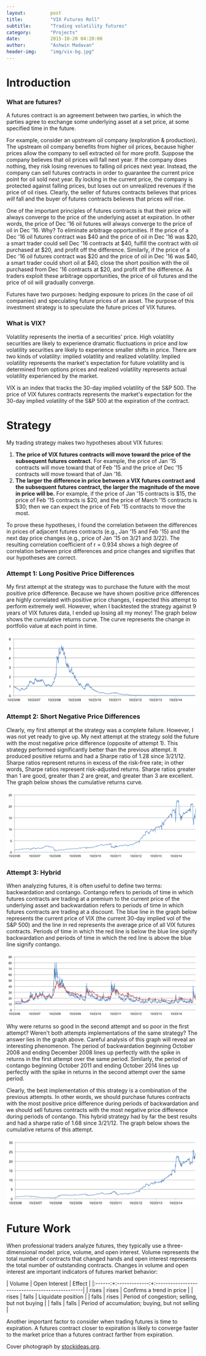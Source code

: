 ```yaml
---
layout:         post
title:          "VIX Futures Roll"
subtitle:       "Trading volatility futures"
category:		"Projects"
date:           2015-10-20 04:20:00
author:         "Ashwin Madavan"
header-img:     "img/vix-bg.jpg"
---
```


# Introduction

### What are futures?
A futures contract is an agreement between two parties, in which the parties agree to exchange some underlying asset at a set price, at some specified time in the future.

For example, consider an upstream oil company (exploration & production). The upstream oil company benefits from higher oil prices, because higher prices allow the company to sell extracted oil for more profit. Suppose the company believes that oil prices will fall next year. If the company does nothing, they risk losing revenues to falling oil prices next year. Instead, the company can sell futures contracts in order to guarantee the current price point for oil sold next year. By locking in the current price, the company is protected against falling prices, but loses out on unrealized revenues if the price of oil rises. Clearly, the seller of futures contracts believes that prices *will* fall and the buyer of futures contracts believes that prices *will* rise. 

One of the important principles of futures contracts is that their price will always converge to the price of the underlying asset at expiration. In other words, the price of Dec '16 oil futures will always converge to the price of oil in Dec '16. Why? To eliminate arbitrage opportunities. If the price of a Dec '16 oil futures contract was $40 and the price of oil in Dec '16 was $20, a smart trader could sell Dec '16 contracts at $40, fulfill the contract with oil purchased at $20, and profit off the difference. Similarly, if the price of a Dec '16 oil futures contract was $20 and the price of oil in Dec '16 was $40, a smart trader could short oil at $40, close the short position with the oil purchased from Dec '16 contracts at $20, and profit off the difference. As traders exploit these arbitrage opportunities, the price of oil futures and the price of oil will gradually converge. 

Futures have two purposes: hedging exposure to prices (in the case of oil companies) and speculating future prices of an asset. The purpose of this investment strategy is to speculate the future prices of VIX futures.

### What is VIX?
Volatility represents the inertia of a securities' price. High volatility securities are likely to experience dramatic fluctuations in price and low volatility securities are likely to experience smaller shifts in price. There are two kinds of volatility: implied volatility and realized volatility. Implied volatility represents the market's expectation for future volatility and is determined from options prices and realized volatility represents actual volatility experienced by the market.

VIX is an index that tracks the 30-day implied volatility of the S&P 500. The price of VIX futures contracts represents the market's expectation for the 30-day implied volatility of the S&P 500 at the expiration of the contract.

# Strategy
My trading strategy makes two hypotheses about VIX futures:

1. **The price of VIX futures contracts will move toward the price of the subsequent futures contract.** For example, the price of Jan '15 contracts will move toward that of Feb '15 and the price of Dec '15 contracts will move toward that of Jan '16. 
2. **The larger the difference in price between a VIX futures contract and the subsequent futures contract, the larger the magnitude of the move in price will be.** For example, if the price of Jan '15 contracts is $15, the price of Feb '15 contracts is $20, and the price of March '15 contracts is $30; then we can expect the price of Feb '15 contracts to move the most.

To prove these hypotheses, I found the correlation between the differences in prices of adjacent futures contracts (e.g., Jan '15 and Feb '15) and the next day price changes (e.g., price of Jan '15 on 3/21 and 3/22). The resulting correlation coefficient of r = 0.934 shows a high degree of correlation between price differences and price changes and signifies that our hypotheses are correct.

### Attempt 1: Long Positive Price Differences
My first attempt at the strategy was to purchase the future with the most positive price difference. Because we have shown positive price differences are highly correlated with positive price changes, I expected this attempt to perform extremely well. However, when I backtested the strategy against 9 years of VIX futures data, I ended up losing all my money! The graph below shows the cumulative returns curve. The curve represents the change in portfolio value at each point in time.

<img align="center" style="margin: 0 auto; display: block;" src="/img/vix-a1.png">

### Attempt 2: Short Negative Price Differences
Clearly, my first attempt at the strategy was a complete failure. However, I was not yet ready to give up. My next attempt at the strategy sold the future with the most negative price difference (opposite of attempt 1). This strategy performed significantly better than the previous attempt. It produced positive returns and had a Sharpe ratio of 1.28 since 3/21/12. Sharpe ratios represent returns in excess of the risk-free rate; in other words, Sharpe ratios represent risk-adjusted returns. Sharpe ratios greater than 1 are good, greater than 2 are great, and greater than 3 are excellent. The graph below shows the cumulative returns curve.

<img align="center" style="margin: 0 auto; display: block;" src="/img/vix-a2.png">

### Attempt 3: Hybrid
When analyzing futures, it is often useful to define two terms: backwardation and contango. Contango refers to periods of time in which futures contracts are trading at a premium to the current price of the underlying asset and backwardation refers to periods of time in which futures contracts are trading at a discount. The blue line in the graph below represents the current price of VIX (the current 30-day implied vol of the S&P 500) and the line in red represents the average price of all VIX futures contracts. Periods of time in which the red line is below the blue line signify backwardation and periods of time in which the red line is above the blue line signify contango. 

<img align="center" style="margin: 0 auto; display: block;" src="/img/vix-a3.png">

Why were returns so good in the second attempt and so poor in the first attempt? Weren't both attempts implementations of the same strategy? The answer lies in the graph above. Careful analysis of this graph will reveal an interesting phenomenon. The period of backwardation beginning October 2008 and ending December 2008 lines up perfectly with the spike in returns in the first attempt over the same period. Similarly, the period of contango beginning October 2011 and ending October 2014 lines up perfectly with the spike in returns in the second attempt over the same period.

Clearly, the best implementation of this strategy is a combination of the previous attempts. In other words, we should purchase futures contracts with the most positive price difference during periods of backwardation and we should sell futures contracts with the most negative price difference during periods of contango. This hybrid strategy had by far the best results and had a sharpe ratio of 1.68 since 3/21/12. The graph below shows the cumulative returns of this attempt.

<img align="center" style="margin: 0 auto; display: block;" src="/img/vix-a4.png">

# Future Work
When professional traders analyze futures, they typically use a three-dimensional model: price, volume, and open interest. Volume represents the total number of contracts that changed hands and open interest represents the total number of outstanding contracts. Changes in volume and open interest are important indicators of futures market behavior:

| Volume | Open Interest | Effect										   |
|:------:+:-------------:+:------------------------------------------------|
| rises	 | rises		 | Confirms a trend in price				   	   |
| rises  | falls		 | Liquidate position							   |
| falls	 | rises		 | Period of congestion; selling, but not buying   |
| falls	 | falls		 | Period of accumulation; buying, but not selling |

Another important factor to consider when trading futures is time to expiration. A futures contract closer to expiration is likely to converge faster to the market price than a futures contract farther from expiration.

Cover photograph by [stockideas.org](http://www.stockideas.org/wp-content/uploads/2014/01/stocks-ranked-by-volatility.jpg).
